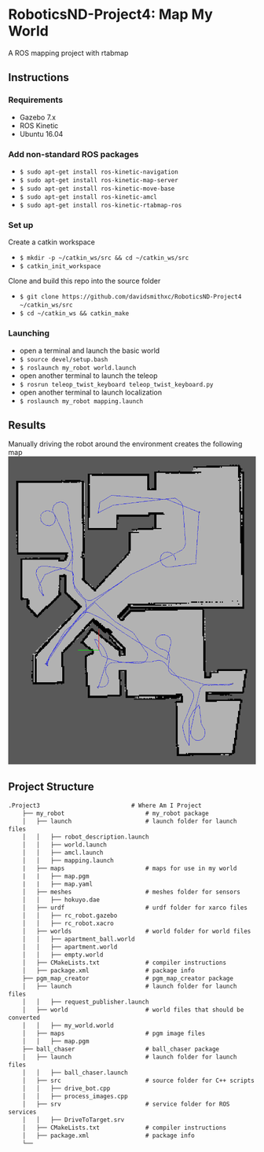 # RoboticsND-Project4: Map My World
A ROS mapping project with rtabmap

## Instructions
### Requirements
- Gazebo 7.x
- ROS Kinetic
- Ubuntu 16.04

### Add non-standard ROS packages
- `$ sudo apt-get install ros-kinetic-navigation`
- `$ sudo apt-get install ros-kinetic-map-server`
- `$ sudo apt-get install ros-kinetic-move-base`
- `$ sudo apt-get install ros-kinetic-amcl`
- `$ sudo apt-get install ros-kinetic-rtabmap-ros`

### Set up
Create a catkin workspace
- `$ mkdir -p ~/catkin_ws/src && cd ~/catkin_ws/src`
- `$ catkin_init_workspace`

Clone and build this repo into the source folder
- `$ git clone https://github.com/davidsmithxc/RoboticsND-Project4 ~/catkin_ws/src`
- `$ cd ~/catkin_ws && catkin_make`

### Launching
- open a terminal and launch the basic world
- `$ source devel/setup.bash`
- `$ roslaunch my_robot world.launch`
- open another terminal to launch the teleop
- `$ rosrun teleop_twist_keyboard teleop_twist_keyboard.py`
- open another terminal to launch localization
- `$ roslaunch my_robot mapping.launch`

## Results
Manually driving the robot around the environment creates the following map
![map](./screenshots/mapped_apt.png)

## Project Structure
```
.Project3                          # Where Am I Project
    ├── my_robot                       # my_robot package
    │   ├── launch                     # launch folder for launch files
    │   │   ├── robot_description.launch
    │   │   ├── world.launch
    │   │   ├── amcl.launch
    │   │   ├── mapping.launch
    |   ├── maps                       # maps for use in my world
    |   |   ├── map.pgm
    |   |   ├── map.yaml
    │   ├── meshes                     # meshes folder for sensors
    │   │   ├── hokuyo.dae
    │   ├── urdf                       # urdf folder for xarco files
    │   │   ├── rc_robot.gazebo
    │   │   ├── rc_robot.xacro
    │   ├── worlds                     # world folder for world files
    │   │   ├── apartment_ball.world
    │   │   ├── apartment.world
    │   │   ├── empty.world
    │   ├── CMakeLists.txt             # compiler instructions
    │   ├── package.xml                # package info
    ├── pgm_map_creator                # pgm_map_creator package
    │   ├── launch                     # launch folder for launch files
    │   │   ├── request_publisher.launch
    │   ├── world                      # world files that should be converted
    │   │   ├── my_world.world
    │   ├── maps                       # pgm image files
    │   │   ├── map.pgm
    ├── ball_chaser                    # ball_chaser package
    │   ├── launch                     # launch folder for launch files
    │   │   ├── ball_chaser.launch
    │   ├── src                        # source folder for C++ scripts
    │   │   ├── drive_bot.cpp
    │   │   ├── process_images.cpp
    │   ├── srv                        # service folder for ROS services
    │   │   ├── DriveToTarget.srv
    │   ├── CMakeLists.txt             # compiler instructions
    │   ├── package.xml                # package info
    └──
```
